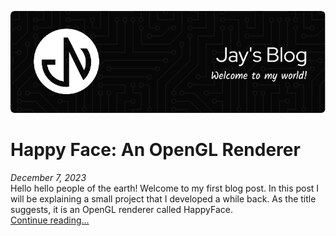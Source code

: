 [![Jay's Blog](./assets/header.png)](https://jaynakum.github.io/blog/)
# Happy Face: An OpenGL Renderer
_December 7, 2023_  
Hello hello people of the earth! Welcome to my first blog post. In this post I will be explaining a small project that I developed a while back. As the title suggests, it is an OpenGL renderer called HappyFace.  
[Continue reading...](./posts/1/HappyFace)
